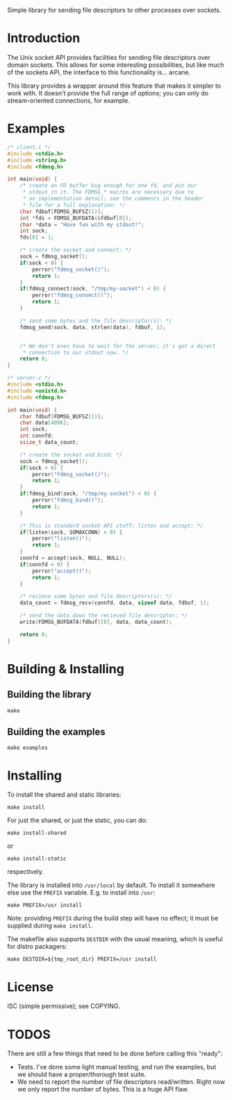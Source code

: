Simple library for sending file descriptors to other processes over
sockets.

# Introduction

The Unix socket API provides facilities for sending file descriptors
over domain sockets. This allows for some interesting possibilities, but
like much of the sockets API, the interface to this functionality is...
arcane.

This library provides a wrapper around this feature that makes it
simpler to work with. It doesn't provide the full range of options; you
can only do stream-oriented connections, for example.

# Examples

```c
/* client.c */
#include <stdio.h>
#include <string.h>
#include <fdmsg.h>

int main(void) {
    /* create an FD buffer big enough for one fd, and put our
     * stdout in it. The FDMSG_* macros are necessary due to
     * an implementation detail; see the comments in the header
     * file for a full explanation: */
    char fdbuf[FDMSG_BUFSZ(1)];
    int *fds = FDMSG_BUFDATA(&fdbuf[0]);
    char *data = "Have fun with my stdout!";
    int sock;
    fds[0] = 1;

    /* create the socket and connect: */
    sock = fdmsg_socket();
    if(sock < 0) {
        perror("fdmsg_socket()");
        return 1;
    }
    if(fdmsg_connect(sock, "/tmp/my-socket") < 0) {
        perror("fdmsg_connect()");
        return 1;
    }

    /* send some bytes and the file descriptor(s): */
    fdmsg_send(sock, data, strlen(data), fdbuf, 1);


    /* We don't even have to wait for the server; it's got a direct
     * connection to our stdout now. */
    return 0;
}
```

```c
/* server.c */
#include <stdio.h>
#include <unistd.h>
#include <fdmsg.h>

int main(void) {
    char fdbuf[FDMSG_BUFSZ(1)];
    char data[4096];
    int sock;
    int connfd;
    ssize_t data_count;

    /* create the socket and bind: */
    sock = fdmsg_socket();
    if(sock < 0) {
        perror("fdmsg_socket()");
        return 1;
    }
    if(fdmsg_bind(sock, "/tmp/my-socket") < 0) {
        perror("fdmsg_bind()");
        return 1;
    }

    /* This is standard socket API stuff; listen and accept: */
    if(listen(sock, SOMAXCONN) < 0) {
        perror("listen()");
        return 1;
    }
    connfd = accept(sock, NULL, NULL);
    if(connfd < 0) {
        perror("accept()");
        return 1;
    }

    /* recieve some bytes and file descriptors(s): */
    data_count = fdmsg_recv(connfd, data, sizeof data, fdbuf, 1);

    /* send the data down the recieved file descriptor: */
    write(FDMSG_BUFDATA(fdbuf)[0], data, data_count);

    return 0;
}
```

# Building & Installing


## Building the library

    make

## Building the examples

    make examples

# Installing

To install the shared and static libraries:

    make install

For just the shared, or just the static, you can do:

    make install-shared

or

    make install-static

respectively.

The library is installed into `/usr/local` by default. To install it
somewhere else use the `PREFIX` variable. E.g. to install into `/usr`:

    make PREFIX=/usr install

Note: providing `PREFIX` during the build step will have no effect; it
must be supplied during `make install`.

The makefile also supports `DESTDIR` with the usual meaning, which is
useful for distro packagers:

    make DESTDIR=${tmp_root_dir} PREFIX=/usr install

# License

ISC (simple permissive); see COPYING.

# TODOS

There are still a few things that need to be done before calling this
"ready":

* Tests. I've done some light manual testing, and run the examples, but
  we should have a proper/thorough test suite.
* We need to report the number of file descriptors read/written. Right
  now we only report the number of bytes. This is a huge API flaw.
